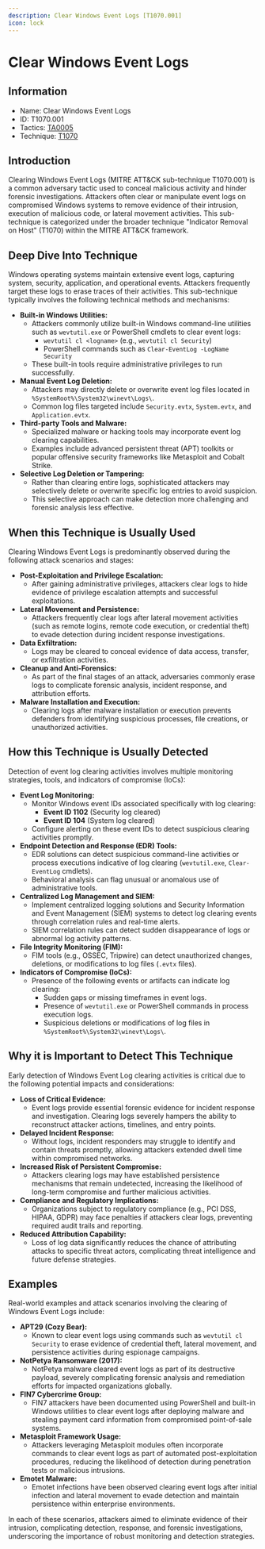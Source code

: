 ```yaml
---
description: Clear Windows Event Logs [T1070.001]
icon: lock
---
```


# Clear Windows Event Logs

## Information

- Name: Clear Windows Event Logs
- ID: T1070.001
- Tactics: [TA0005](../TA0005/TA0005.md)
- Technique: [T1070](T1070.md)

## Introduction

Clearing Windows Event Logs (MITRE ATT\&CK sub-technique T1070.001) is a common adversary tactic used to conceal malicious activity and hinder forensic investigations. Attackers often clear or manipulate event logs on compromised Windows systems to remove evidence of their intrusion, execution of malicious code, or lateral movement activities. This sub-technique is categorized under the broader technique "Indicator Removal on Host" (T1070) within the MITRE ATT\&CK framework.

## Deep Dive Into Technique

Windows operating systems maintain extensive event logs, capturing system, security, application, and operational events. Attackers frequently target these logs to erase traces of their activities. This sub-technique typically involves the following technical methods and mechanisms:

- **Built-in Windows Utilities:**
  - Attackers commonly utilize built-in Windows command-line utilities such as `wevtutil.exe` or PowerShell cmdlets to clear event logs:
    - `wevtutil cl <logname>` (e.g., `wevtutil cl Security`)
    - PowerShell commands such as `Clear-EventLog -LogName Security`
  - These built-in tools require administrative privileges to run successfully.
- **Manual Event Log Deletion:**
  - Attackers may directly delete or overwrite event log files located in `%SystemRoot%\System32\winevt\Logs\`.
  - Common log files targeted include `Security.evtx`, `System.evtx`, and `Application.evtx`.
- **Third-party Tools and Malware:**
  - Specialized malware or hacking tools may incorporate event log clearing capabilities.
  - Examples include advanced persistent threat (APT) toolkits or popular offensive security frameworks like Metasploit and Cobalt Strike.
- **Selective Log Deletion or Tampering:**
  - Rather than clearing entire logs, sophisticated attackers may selectively delete or overwrite specific log entries to avoid suspicion.
  - This selective approach can make detection more challenging and forensic analysis less effective.

## When this Technique is Usually Used

Clearing Windows Event Logs is predominantly observed during the following attack scenarios and stages:

- **Post-Exploitation and Privilege Escalation:**
  - After gaining administrative privileges, attackers clear logs to hide evidence of privilege escalation attempts and successful exploitations.
- **Lateral Movement and Persistence:**
  - Attackers frequently clear logs after lateral movement activities (such as remote logins, remote code execution, or credential theft) to evade detection during incident response investigations.
- **Data Exfiltration:**
  - Logs may be cleared to conceal evidence of data access, transfer, or exfiltration activities.
- **Cleanup and Anti-Forensics:**
  - As part of the final stages of an attack, adversaries commonly erase logs to complicate forensic analysis, incident response, and attribution efforts.
- **Malware Installation and Execution:**
  - Clearing logs after malware installation or execution prevents defenders from identifying suspicious processes, file creations, or unauthorized activities.

## How this Technique is Usually Detected

Detection of event log clearing activities involves multiple monitoring strategies, tools, and indicators of compromise (IoCs):

- **Event Log Monitoring:**
  - Monitor Windows event IDs associated specifically with log clearing:
    - **Event ID 1102** (Security log cleared)
    - **Event ID 104** (System log cleared)
  - Configure alerting on these event IDs to detect suspicious clearing activities promptly.
- **Endpoint Detection and Response (EDR) Tools:**
  - EDR solutions can detect suspicious command-line activities or process executions indicative of log clearing (`wevtutil.exe`, `Clear-EventLog` cmdlets).
  - Behavioral analysis can flag unusual or anomalous use of administrative tools.
- **Centralized Log Management and SIEM:**
  - Implement centralized logging solutions and Security Information and Event Management (SIEM) systems to detect log clearing events through correlation rules and real-time alerts.
  - SIEM correlation rules can detect sudden disappearance of logs or abnormal log activity patterns.
- **File Integrity Monitoring (FIM):**
  - FIM tools (e.g., OSSEC, Tripwire) can detect unauthorized changes, deletions, or modifications to log files (`.evtx` files).
- **Indicators of Compromise (IoCs):**
  - Presence of the following events or artifacts can indicate log clearing:
    - Sudden gaps or missing timeframes in event logs.
    - Presence of `wevtutil.exe` or PowerShell commands in process execution logs.
    - Suspicious deletions or modifications of log files in `%SystemRoot%\System32\winevt\Logs\`.

## Why it is Important to Detect This Technique

Early detection of Windows Event Log clearing activities is critical due to the following potential impacts and considerations:

- **Loss of Critical Evidence:**
  - Event logs provide essential forensic evidence for incident response and investigation. Clearing logs severely hampers the ability to reconstruct attacker actions, timelines, and entry points.
- **Delayed Incident Response:**
  - Without logs, incident responders may struggle to identify and contain threats promptly, allowing attackers extended dwell time within compromised networks.
- **Increased Risk of Persistent Compromise:**
  - Attackers clearing logs may have established persistence mechanisms that remain undetected, increasing the likelihood of long-term compromise and further malicious activities.
- **Compliance and Regulatory Implications:**
  - Organizations subject to regulatory compliance (e.g., PCI DSS, HIPAA, GDPR) may face penalties if attackers clear logs, preventing required audit trails and reporting.
- **Reduced Attribution Capability:**
  - Loss of log data significantly reduces the chance of attributing attacks to specific threat actors, complicating threat intelligence and future defense strategies.

## Examples

Real-world examples and attack scenarios involving the clearing of Windows Event Logs include:

- **APT29 (Cozy Bear):**
  - Known to clear event logs using commands such as `wevtutil cl Security` to erase evidence of credential theft, lateral movement, and persistence activities during espionage campaigns.
- **NotPetya Ransomware (2017):**
  - NotPetya malware cleared event logs as part of its destructive payload, severely complicating forensic analysis and remediation efforts for impacted organizations globally.
- **FIN7 Cybercrime Group:**
  - FIN7 attackers have been documented using PowerShell and built-in Windows utilities to clear event logs after deploying malware and stealing payment card information from compromised point-of-sale systems.
- **Metasploit Framework Usage:**
  - Attackers leveraging Metasploit modules often incorporate commands to clear event logs as part of automated post-exploitation procedures, reducing the likelihood of detection during penetration tests or malicious intrusions.
- **Emotet Malware:**
  - Emotet infections have been observed clearing event logs after initial infection and lateral movement to evade detection and maintain persistence within enterprise environments.

In each of these scenarios, attackers aimed to eliminate evidence of their intrusion, complicating detection, response, and forensic investigations, underscoring the importance of robust monitoring and detection strategies.
